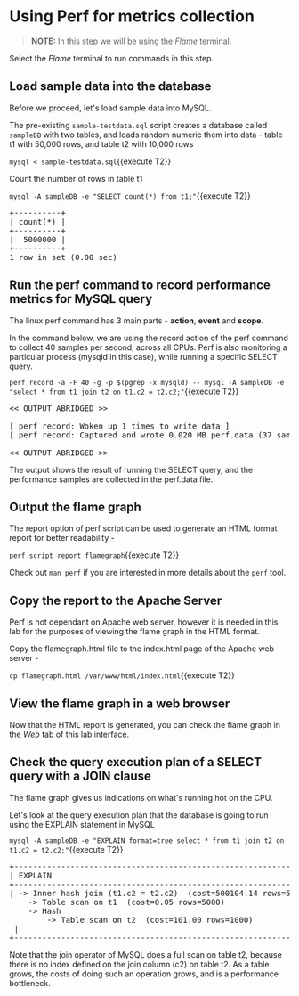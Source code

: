 # Using Perf for metrics collection

>**NOTE:** In this step we will be using the *Flame* terminal. 

Select the *Flame* terminal to run commands in this step.

## Load sample data into the database
Before we proceed, let's load sample data into MySQL. 

The pre-existing `sample-testdata.sql` script creates a database called `sampleDB` with two tables, and loads random numeric them into data - table t1 with 50,000 rows, and table t2 with 10,000 rows 

`mysql < sample-testdata.sql`{{execute T2}}

Count the number of rows in table t1

`mysql -A sampleDB -e "SELECT count(*) from t1;"`{{execute T2}}

<pre class="file">
+----------+
| count(*) |
+----------+
|  5000000 |
+----------+
1 row in set (0.00 sec)
</pre>

## Run the perf command to record performance metrics for MySQL query

The linux perf command has 3 main parts - **action**, **event** and **scope**. 

In the command below, we are using the record action of the perf command to collect 40 samples per second, across all CPUs.
Perf is also monitoring a particular process (mysqld in this case), while running a specific SELECT query.

`perf record -a -F 40 -g -p $(pgrep -x mysqld) -- mysql -A sampleDB -e "select * from t1 join t2 on t1.c2 = t2.c2;"`{{execute T2}}

<pre class="file">
<< OUTPUT ABRIDGED >>

[ perf record: Woken up 1 times to write data ]
[ perf record: Captured and wrote 0.020 MB perf.data (37 samples) ]

<< OUTPUT ABRIDGED >>
</pre>

The output shows the result of running the SELECT query, and the performance samples are collected in the perf.data file.

## Output the flame graph ##
The report option of perf script can be used to generate an HTML format report for better readability - 

`perf script report flamegraph`{{execute T2}}

Check out `man perf` if you are interested in more details about the `perf` tool.

## Copy the report to the Apache Server ##

Perf is not dependant on Apache web server, however it is needed in this lab for the purposes of viewing the flame graph in the HTML format.

Copy the flamegraph.html file to the index.html page of the Apache web server - 

`cp flamegraph.html /var/www/html/index.html`{{execute T2}}

## View the flame graph in a web browser ##
Now that the HTML report is generated, you can check the flame graph in the *Web* tab of this lab interface.

## Check the query execution plan of a SELECT query with a JOIN clause

The flame graph gives us indications on what's running hot on the CPU. 

Let's look at the query execution plan that the database is going to run using the EXPLAIN statement in MySQL 

`mysql -A sampleDB -e "EXPLAIN format=tree select * from t1 join t2 on t1.c2 = t2.c2;"`{{execute T2}}

<pre class="file">
+-----------------------------------------------------------------------------------------------------------------------------------------------------------------------------------+
| EXPLAIN                                                                                                                                                                           |
+-----------------------------------------------------------------------------------------------------------------------------------------------------------------------------------+
| -> Inner hash join (t1.c2 = t2.c2)  (cost=500104.14 rows=500000)
    -> Table scan on t1  (cost=0.05 rows=5000)
    -> Hash
        -> Table scan on t2  (cost=101.00 rows=1000)
 |
+-----------------------------------------------------------------------------------------------------------------------------------------------------------------------------------+
</pre>

Note that the join operator of MySQL does a full scan on table t2, because there is no index defined on the join column (c2) on table t2. 
As a table grows, the costs of doing such an operation grows, and is a performance bottleneck.



